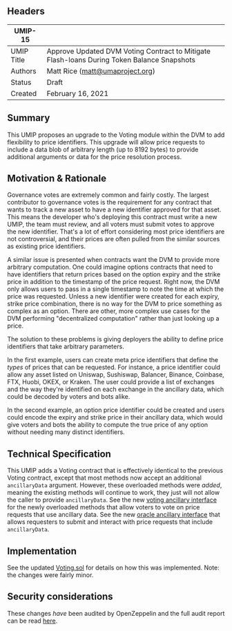 ## Headers

| UMIP-15    |                                                                                            |
| ---------- | ------------------------------------------------------------------------------------------ |
| UMIP Title | Approve Updated DVM Voting Contract to Mitigate Flash-loans During Token Balance Snapshots |
| Authors    | Matt Rice (matt@umaproject.org)                                                            |
| Status     | Draft                                                                                      |
| Created    | February 16, 2021                                                                          |

## Summary

This UMIP proposes an upgrade to the Voting module within the DVM to add flexibility to price identifiers. This upgrade
will allow price requests to include a data blob of arbitrary length (up to 8192 bytes) to provide additional arguments
or data for the price resolution process.

## Motivation & Rationale

Governance votes are extremely common and fairly costly. The largest contributor to governance votes is the requirement
for any contract that wants to track a new asset to have a new identifier approved for that asset. This means the
developer who's deploying this contract must write a new UMIP, the team must review, and all voters must submit votes
to approve the new identifier. That's a lot of effort considering most price identifiers are not controversial, and
their prices are often pulled from the similar sources as existing price identifiers.

A similar issue is presented when contracts want the DVM to provide more arbitrary computation. One could imagine
options contracts that need to have identifiers that return prices based on the option expiry and the strike price
in addition to the timestamp of the price request. Right now, the DVM only allows users to pass in a single timestamp
to note the time at which the price was requested. Unless a new identifier were created for each expiry, strike price
combination, there is no way for the DVM to price something as complex as an option. There are other, more complex use
cases for the DVM performing "decentralized computation" rather than just looking up a price.

The solution to these problems is giving deployers the ability to define price identifiers that take arbitrary
parameters.

In the first example, users can create meta price identifiers that define the _types_ of prices that can
be requested. For instance, a price identifier could allow any asset listed on Uniswap, Sushiswap, Balancer, Binance,
Coinbase, FTX, Huobi, OKEX, or Kraken. The user could provide a list of exchanges and the way they're identified on
each exchange in the ancillary data, which could be decoded by voters and bots alike.

In the second example, an option price identifier could be created and users could encode the expiry and strike price
in their ancillary data, which would give voters and bots the ability to compute the true price of any option without
needing many distinct identifiers.

## Technical Specification

This UMIP adds a Voting contract that is effectively identical to the previous Voting contract, except that most
methods now accept an additional `ancillaryData` argument. However, these overloaded methods were _added_, meaning the
existing methods will continue to work, they just will not allow the caller to provide `ancillaryData`. See the new
[voting ancillary interface](https://github.com/UMAprotocol/protocol/blob/f29b368a5fb616317790e030cef3a88be60fab84/packages/core/contracts/oracle/interfaces/VotingAncillaryInterface.sol)
for the newly overloaded methods that allow voters to vote on price requests that use ancillary data. See the new
[oracle ancillary interface](https://github.com/UMAprotocol/protocol/blob/f29b368a5fb616317790e030cef3a88be60fab84/packages/core/contracts/oracle/interfaces/OracleAncillaryInterface.sol)
that allows requesters to submit and interact with price requests that include `ancillaryData`.

## Implementation

See the updated
[Voting.sol](https://github.com/UMAprotocol/protocol/blob/f29b368a5fb616317790e030cef3a88be60fab84/packages/core/contracts/oracle/implementation/Voting.sol)
for details on how this was implemented. Note: the changes were fairly minor.

## Security considerations

These changes _have_ been audited by OpenZeppelin and the full audit report can be read [here](https://blog.openzeppelin.com/uma-audit-phase-4/).
